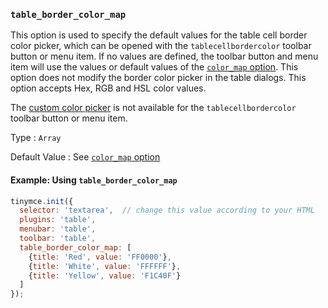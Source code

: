 ### `table_border_color_map`

This option is used to specify the default values for the table cell border color picker, which can be opened with the `tablecellbordercolor` toolbar button or menu item. If no values are defined, the toolbar button and menu item will use the values or default values of the [`color_map` option]({{site.baseurl}}/content/user-formatting-options/#color_map). This option does not modify the border color picker in the table dialogs. This option accepts Hex, RGB and HSL color values.

The [custom color picker]({{site.baseurl}}/content/user-formatting-options/#custom_colors) is not available for the `tablecellbordercolor` toolbar button or menu item.

Type
: `Array`

Default Value
: See [`color_map` option]({{site.baseurl}}/content/user-formatting-options/#color_map)

#### Example: Using `table_border_color_map`

```js
tinymce.init({
  selector: 'textarea',  // change this value according to your HTML
  plugins: 'table',
  menubar: 'table',
  toolbar: 'table',
  table_border_color_map: [
    {title: 'Red', value: 'FF0000'},
    {title: 'White', value: 'FFFFFF'},
    {title: 'Yellow', value: 'F1C40F'}
  ]
});
```
